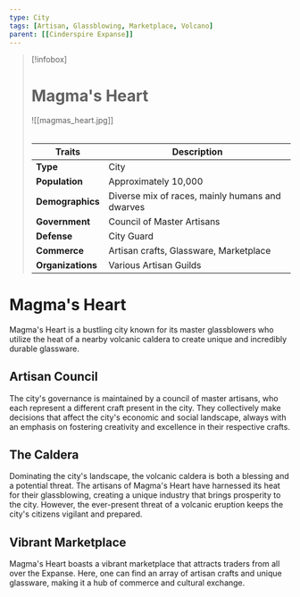 ```yaml
---
type: City
tags: [Artisan, Glassblowing, Marketplace, Volcano]
parent: [[Cinderspire Expanse]]
---
```

> [!infobox]
> # Magma's Heart
> ![[magmas_heart.jpg]]
> ######
> | Traits         | Description                                                                                                                           |
> | -------------- | ------------------------------------------------------------------------------------------------------------------------------------- |
> | **Type** | City |
> | **Population** | Approximately 10,000 |
> | **Demographics** | Diverse mix of races, mainly humans and dwarves |
> | **Government** | Council of Master Artisans |
> | **Defense** | City Guard |
> | **Commerce** | Artisan crafts, Glassware, Marketplace |
> | **Organizations** | Various Artisan Guilds |
# Magma's Heart

Magma's Heart is a bustling city known for its master glassblowers who utilize the heat of a nearby volcanic caldera to create unique and incredibly durable glassware. 

## Artisan Council

The city's governance is maintained by a council of master artisans, who each represent a different craft present in the city. They collectively make decisions that affect the city's economic and social landscape, always with an emphasis on fostering creativity and excellence in their respective crafts.

## The Caldera

Dominating the city's landscape, the volcanic caldera is both a blessing and a potential threat. The artisans of Magma's Heart have harnessed its heat for their glassblowing, creating a unique industry that brings prosperity to the city. However, the ever-present threat of a volcanic eruption keeps the city's citizens vigilant and prepared.

## Vibrant Marketplace

Magma's Heart boasts a vibrant marketplace that attracts traders from all over the Expanse. Here, one can find an array of artisan crafts and unique glassware, making it a hub of commerce and cultural exchange.
